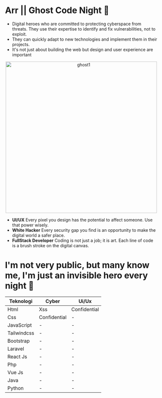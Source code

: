 # Arr || Ghost Code Night &#128075;

- Digital heroes who are committed to protecting cyberspace from threats. They use their expertise to identify and fix vulnerabilities, not to exploit.
- They can quickly adapt to new technologies and implement them in their projects.
- It's not just about building the web but design and user experience are important

<div align="center">
 <img width="500px" alt="ghost1" src="https://files.catbox.moe/4iepea.png">
</div>

- **UI/UX** Every pixel you design has the potential to affect someone. Use that power wisely.
- **White Hacker** Every security gap you find is an opportunity to make the digital world a safer place.
- **FullStack Developer** Coding is not just a job; it is art. Each line of code is a brush stroke on the digital canvas.

# I'm not very public, but many know me, I'm just an invisible hero every night &#128123;
| Teknologi           | Cyber | Ui/Ux
|-----------------|-----------------|-----------------|
| Html           | Xss | Confidential |
| Css             | Confidential | - |
| JavaScript         | - | - |
| Tailwindcss | - | - |
| Bootstrap | - | - |
| Laravel | - | - |
| React Js | - | - |
| Php | - | - |
| Vue Js | - | - |
| Java | - | - |
| Python | - | - |
